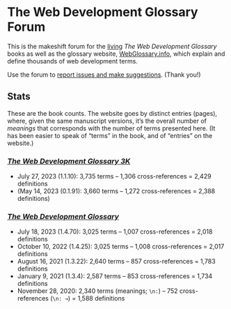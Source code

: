 # The Web Development Glossary Forum

This is the makeshift forum for the [living](https://meiert.com/en/blog/living-websites-living-books/) _The Web Development Glossary_ books as well as the glossary website, [WebGlossary.info](https://webglossary.info/), which explain and define thousands of web development terms.

Use the forum to [report issues and make suggestions](https://github.com/j9t/web-development-glossary-forum/issues/new). (Thank you!)

## Stats

These are the book counts. The website goes by distinct entries (pages), where, given the same manuscript versions, it’s the overall number of _meanings_ that corresponds with the number of terms presented here. (It has been easier to speak of “terms” in the book, and of “entries” on the website.)

### [_The Web Development Glossary 3K_](https://meiert.com/en/blog/the-web-development-glossary-3k/)

* July 27, 2023 (1.1.10): 3,735 terms – 1,306 cross-references = 2,429 definitions
* (May 14, 2023 (0.1.91): 3,660 terms – 1,272 cross-references = 2,388 definitions)

### [_The Web Development Glossary_](https://meiert.com/en/blog/the-web-development-glossary/)

* July 18, 2023 (1.4.70): 3,025 terms – 1,007 cross-references = 2,018 definitions
* October 10, 2022 (1.4.25): 3,025 terms – 1,008 cross-references = 2,017 definitions
* August 16, 2021 (1.3.22): 2,640 terms – 857 cross-references = 1,783 definitions
* January 9, 2021 (1.3.4): 2,587 terms – 853 cross-references = 1,734 definitions
* November 28, 2020: 2,340 terms (meanings; `\n:`) – 752 cross-references (`\n: →`) = 1,588 definitions